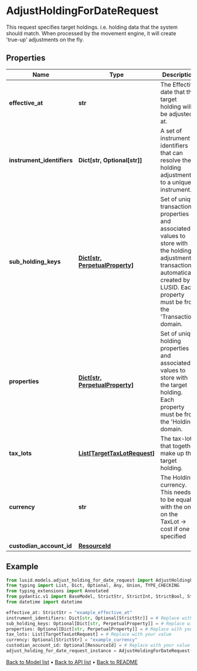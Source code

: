 # AdjustHoldingForDateRequest

This request specifies target holdings. i.e. holding data that the  system should match. When processed by the movement  engine, it will create 'true-up' adjustments on the fly.
## Properties
Name | Type | Description | Notes
------------ | ------------- | ------------- | -------------
**effective_at** | **str** | The Effective date that the target holding will be adjusted at. | 
**instrument_identifiers** | **Dict[str, Optional[str]]** | A set of instrument identifiers that can resolve the holding adjustment to a unique instrument. | 
**sub_holding_keys** | [**Dict[str, PerpetualProperty]**](PerpetualProperty.md) | Set of unique transaction properties and associated values to store with the holding adjustment transaction automatically created by LUSID. Each property must be from the &#39;Transaction&#39; domain. | [optional] 
**properties** | [**Dict[str, PerpetualProperty]**](PerpetualProperty.md) | Set of unique holding properties and associated values to store with the target holding. Each property must be from the &#39;Holding&#39; domain. | [optional] 
**tax_lots** | [**List[TargetTaxLotRequest]**](TargetTaxLotRequest.md) | The tax-lots that together make up the target holding. | 
**currency** | **str** | The Holding currency. This needs to be equal with the one on the TaxLot -&gt; cost if one is specified | [optional] 
**custodian_account_id** | [**ResourceId**](ResourceId.md) |  | [optional] 
## Example

```python
from lusid.models.adjust_holding_for_date_request import AdjustHoldingForDateRequest
from typing import List, Dict, Optional, Any, Union, TYPE_CHECKING
from typing_extensions import Annotated
from pydantic.v1 import BaseModel, StrictStr, StrictInt, StrictBool, StrictFloat, StrictBytes, Field, validator, ValidationError, conlist, constr
from datetime import datetime

effective_at: StrictStr = "example_effective_at"
instrument_identifiers: Dict[str, Optional[StrictStr]] = # Replace with your value
sub_holding_keys: Optional[Dict[str, PerpetualProperty]] = # Replace with your value
properties: Optional[Dict[str, PerpetualProperty]] = # Replace with your value
tax_lots: List[TargetTaxLotRequest] = # Replace with your value
currency: Optional[StrictStr] = "example_currency"
custodian_account_id: Optional[ResourceId] = # Replace with your value
adjust_holding_for_date_request_instance = AdjustHoldingForDateRequest(effective_at=effective_at, instrument_identifiers=instrument_identifiers, sub_holding_keys=sub_holding_keys, properties=properties, tax_lots=tax_lots, currency=currency, custodian_account_id=custodian_account_id)

```

[Back to Model list](../README.md#documentation-for-models) &#8226; [Back to API list](../README.md#documentation-for-api-endpoints) &#8226; [Back to README](../README.md)

